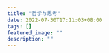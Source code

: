 ```yaml
---
title: "哲学与思考"
date: 2022-07-30T17:11:03+08:00
tags: []
featured_image: ""
description: ""
---
```


